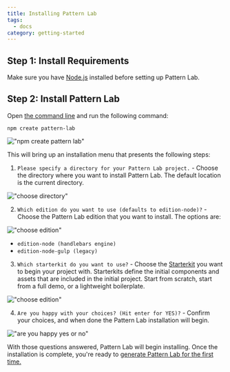 ```yaml
---
title: Installing Pattern Lab
tags:
  - docs
category: getting-started
---
```


## Step 1: Install Requirements

Make sure you have [Node.js](https://nodejs.org/en/download/) installed before setting up Pattern Lab.

## Step 2: Install Pattern Lab

Open [the command line](https://tutorial.djangogirls.org/en/intro_to_command_line/) and run the following command:

```
npm create pattern-lab
```

!["npm create pattern lab"](/images/1createpl.png)

This will bring up an installation menu that presents the following steps:

1. `Please specify a directory for your Pattern Lab project.` - Choose the directory where you want to install Pattern Lab. The default location is the current directory.

!["choose directory"](/images/2choosedirectory.png)

2. `Which edition do you want to use (defaults to edition-node)?` - Choose the Pattern Lab edition that you want to install. The options are:

!["choose edition"](/images/3chooseedition.png)

- `edition-node (handlebars engine)`
- `edition-node-gulp (legacy)`

3. `Which starterkit do you want to use?` - Choose the <a href="/docs/advanced-starterkits.html">Starterkit</a> you want to begin your project with. Starterkits define the initial components and assets that are included in the initial project. Start from scratch, start from a full demo, or a lightweight boilerplate.

!["choose edition"](/images/4choosestarterkit.png)

4. `Are you happy with your choices? (Hit enter for YES)?` - Confirm your choices, and when done the Pattern Lab installation will begin.

!["are you happy yes or no"](/images/5areyouhappy.png)

With those questions answered, Pattern Lab will begin installing. Once the installation is complete, you're ready to <a href="/docs/generating-pattern-lab.html">generate Pattern Lab for the first time.</a>
